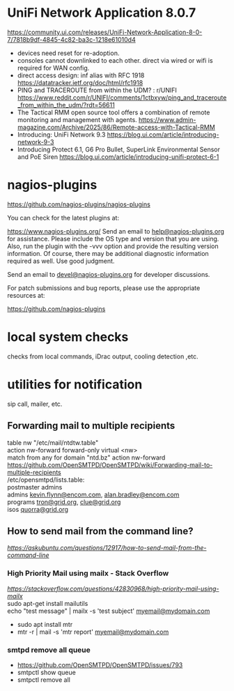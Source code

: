 # UniFi Network Application 8.0.7
https://community.ui.com/releases/UniFi-Network-Application-8-0-7/7818b9df-4845-4c82-ba3c-1218e61010d4
 - devices need reset for re-adoption.
 - consoles cannot downlinked to each other. direct via wired or wifi is required for WAN config.
 - direct access design: inf alias with RFC 1918 https://datatracker.ietf.org/doc/html/rfc1918
 - PING and TRACEROUTE from within the UDM? : r/UNIFI https://www.reddit.com/r/UNIFI/comments/1ctbxyw/ping_and_traceroute_from_within_the_udm/?rdt=56611
 - The Tactical RMM open source tool offers a combination of remote monitoring and management with agents. https://www.admin-magazine.com/Archive/2025/86/Remote-access-with-Tactical-RMM
 - Introducing: UniFi Network 9.3 https://blog.ui.com/article/introducing-network-9-3
 - Introducing Protect 6.1, G6 Pro Bullet, SuperLink Environmental Sensor and PoE Siren https://blog.ui.com/article/introducing-unifi-protect-6-1

# nagios-plugins
https://github.com/nagios-plugins/nagios-plugins

You can check for the latest plugins at:

https://www.nagios-plugins.org/
Send an email to help@nagios-plugins.org for assistance. Please include the OS type and version that you are using. Also, run the plugin with the -vvv option and provide the resulting version information. Of course, there may be additional diagnostic information required as well. Use good judgment.

Send an email to devel@nagios-plugins.org for developer discussions.

For patch submissions and bug reports, please use the appropriate resources at:

https://github.com/nagios-plugins

# local system checks
checks from local commands, iDrac output, cooling detection ,etc.

# utilities for notification
sip call, mailer, etc.
## Forwarding mail to multiple recipients
table nw "/etc/mail/ntdtw.table" <br>
action nw-forward forward-only virtual \<nw\> <br>
match from any for domain "ntd.bz" action nw-forward <br>
https://github.com/OpenSMTPD/OpenSMTPD/wiki/Forwarding-mail-to-multiple-recipients <br>
 /etc/opensmtpd/lists.table: <br>
 postmaster admins <br>
 admins kevin.flynn@encom.com, alan.bradley@encom.com <br>
 programs tron@grid.org, clue@grid.org <br> 
 isos quorra@grid.org <br>
## How to send mail from the command line?
<i>https://askubuntu.com/questions/12917/how-to-send-mail-from-the-command-line</i><br>
### High Priority Mail using mailx - Stack Overflow
<i> https://stackoverflow.com/questions/42830968/high-priority-mail-using-mailx </i> <br>
sudo apt-get install mailutils <br>
echo "test message" | mailx -s 'test subject' myemail@mydomain.com
 - sudo apt install mtr
 - mtr -r | mail -s 'mtr report' myemail@mydomain.com
### smtpd remove all queue
 - https://github.com/OpenSMTPD/OpenSMTPD/issues/793
 - smtpctl show queue
 - smtpctl remove all


